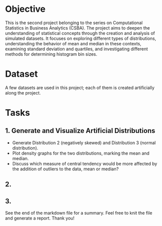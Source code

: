 # Objective
This is the second project belonging to the series on Computational Statistics in Business Analytics (CSBA). The project aims to deepen the understanding of statistical concepts through the creation and analysis of simulated datasets. It focuses on exploring different types of distributions, understanding the behavior of mean and median in these contexts, examining standard deviation and quartiles, and investigating different methods for determining histogram bin sizes.

# Dataset
A few datasets are used in this project; each of them is created artificially along the project.

# Tasks
## 1. Generate and Visualize Artificial Distributions
* Generate Distribution 2 (negatively skewed) and Distribution 3 (normal distribution).
* Plot density graphs for the two distributions, marking the mean and median.
* Discuss which measure of central tendency would be more affected by the addition of outliers to the data, mean or median?

## 2. 


## 3.


See the end of the markdown file for a summary. Feel free to knit the file and generate a report. Thank you!
